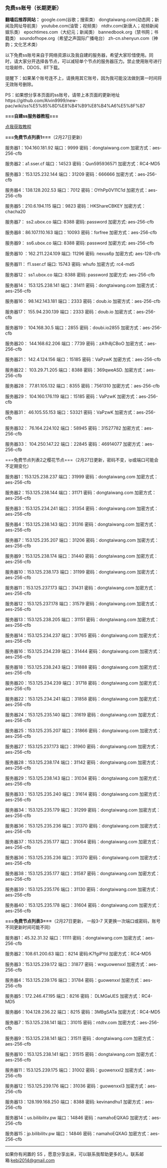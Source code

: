 ### 免费ss账号（长期更新）

**翻墙后推荐网站：** google.com(谷歌；搜索类） dongtaiwang.com(动态网；新闻及网址导航类）  youtube.com(油管；视频类）  ntdtv.com(新唐人；视频新闻娱乐类）    epochtimes.com（大纪元；新闻类）   bannedbook.org（禁书网；书籍类）   soundofhope.org（希望之声国际广播电台）
    zh-cn.shenyun.com（神韵；文化艺术类）

以下免费ss账号来自于网络资源以及我自建的服务器，希望大家珍惜使用。同时，请大家分开选择各节点，可以减轻单个节点的服务器压力。禁止使用账号进行垃圾邮件、DDOS、BT下载。

提醒下：如果某个账号连不上，请换用其它账号，因为我可能没法做到第一时间将无效账号删除。

PS：如果想分享本页面的ss账号，请带上本页面的更新地址https://github.com/Alvin9999/new-pac/wiki/ss%E5%85%8D%E8%B4%B9%E8%B4%A6%E5%8F%B7


**===自建ss服务器教程===**

[点我获取教程](https://github.com/Alvin9999/new-pac/wiki/%E8%87%AA%E5%BB%BAss%E6%9C%8D%E5%8A%A1%E5%99%A8%E6%95%99%E7%A8%8B)

**===免费节点列表1===**（2月27日更新）

服务器1：104.160.181.92 端口：9999 密码：dongtaiwang.com 加密方式：aes-256-cfb

服务器2：a1.sser.cf 端口：14523 密码：Qun595936571 加密方式：RC4-MD5

服务器3：153.125.232.144  端口：31209  密码：666666 加密方式：aes-256-cfb

服务器4：138.128.202.53  端口：7012  密码：OYhPp0V11C1d 加密方式：aes-256-cfb

服务器5：210.6.194.115 端口：9823 密码：HKShareCBKEY 加密方式：chacha20

服务器7： ss2.ubox.co 端口: 8388 密码: password 加密方式: aes-256-cfb

服务器8：86.107.110.163  端口：10093 密码：forfree 加密方式：aes-256-cfb

服务器9： ss6.ubox.co 端口: 8388 密码: password 加密方式: aes-256-cfb

服务器10 ：162.211.224.109 端口: 11296 密码: nexus6p 加密方式: aes-128-cfb

服务器11： f1.sser.cf 端口: 15743 密码: whufo  加密方式: rc4-md5

服务器12： ss1.ubox.co  端口: 8388 密码: password 加密方式: aes-256-cfb

服务器14： 153.125.238.141 端口：31411 密码：dongtaiwang.com 加密方式：aes-256-cfb

服务器16： 98.142.143.181 端口：2333 密码：doub.io 加密方式：aes-256-cfb

服务器17： 155.94.230.139 端口：2333 密码：doub.io 加密方式：aes-256-cfb

服务器19： 104.168.30.5 端口：2855 密码：doubi.io2855 加密方式：aes-256-cfb

服务器20： 144.168.62.206 端口：7739 密码：zA1h8jCBoO 加密方式：aes-256-cfb

服务器21： 142.4.124.156 端口：15185 密码：VaPzwK 加密方式：aes-256-cfb

服务器22： 103.29.71.205 端口：8388 密码：369qweASD. 加密方式：aes-256-cfb

服务器28： 77.81.105.132 端口：8355 密码：7561310 加密方式：aes-256-cfb

服务器29： 104.160.176.119 端口：15185 密码：VaPzwK 加密方式：aes-256-cfb

服务器31： 46.105.55.153 端口：53321 密码：VaPzwK 加密方式：aes-256-cfb

服务器32： 76.164.224.102 端口：58945 密码：31527782 加密方式：aes-256-cfb

服务器33： 104.250.147.22 端口：22845 密码：46914077 加密方式：aes-256-cfb

===免费节点列表2之樱花节点===（2月27日更新，密码不变，ip或端口可能会不定期变化）

服务器1：153.125.238.237 端口：31999 密码：dongtaiwang.com 加密方式：aes-256-cfb

服务器2：153.125.238.144 端口：31171 密码：dongtaiwang.com 加密方式：aes-256-cfb

服务器3：153.125.234.241 端口：31354 密码：dongtaiwang.com 加密方式：aes-256-cfb

服务器4：153.125.238.143 端口：31316 密码：dongtaiwang.com 加密方式：aes-256-cfb

服务器7：153.125.235.207 端口：31206 密码：dongtaiwang.com 加密方式：aes-256-cfb

服务器9：153.125.238.174 端口：31440 密码：dongtaiwang.com 加密方式：aes-256-cfb

服务器10：153.125.238.173 端口：31199 密码：dongtaiwang.com 加密方式：aes-256-cfb

服务器11：153.125.237.173 端口：31431 密码：dongtaiwang.com 加密方式：aes-256-cfb

服务器12：153.125.237.178 端口：31579 密码：dongtaiwang.com 加密方式：aes-256-cfb

服务器13：153.125.238.205 端口：31151 密码：dongtaiwang.com 加密方式：aes-256-cfb

服务器14：153.125.234.237 端口：31765 密码：dongtaiwang.com 加密方式：aes-256-cfb

服务器16：153.125.234.239 端口：31444 密码：dongtaiwang.com 加密方式：aes-256-cfb

服务器18：153.125.238.243 端口：31888 密码：dongtaiwang.com 加密方式：aes-256-cfb

服务器20：153.125.234.239 端口：31718 密码：dongtaiwang.com 加密方式：aes-256-cfb

服务器22：153.125.234.241 端口：31858 密码：dongtaiwang.com 加密方式：aes-256-cfb

服务器24：153.125.235.140 端口：31619 密码：dongtaiwang.com 加密方式：aes-256-cfb

服务器25：153.125.235.207 端口：31866 密码：dongtaiwang.com 加密方式：aes-256-cfb

服务器27：153.125.237.173 端口：31960 密码：dongtaiwang.com 加密方式：aes-256-cfb

服务器28：153.125.238.174 端口：31142 密码：dongtaiwang.com 加密方式：aes-256-cfb

服务器29：153.125.238.143 端口：31034 密码：dongtaiwang.com 加密方式：aes-256-cfb

服务器33：153.125.235.240 端口：31614 密码：dongtaiwang.com 加密方式：aes-256-cfb

服务器34：153.125.235.179 端口：31299 密码：dongtaiwang.com 加密方式：aes-256-cfb

服务器36：153.125.235.236 端口：31370 密码：dongtaiwang.com 加密方式：aes-256-cfb

服务器37：153.125.235.177 端口：31064 密码：dongtaiwang.com 加密方式：aes-256-cfb

服务器36：153.125.235.236 端口：31370 密码：dongtaiwang.com 加密方式：aes-256-cfb

服务器38：153.125.235.177 端口：31587 密码：dongtaiwang.com 加密方式：aes-256-cfb

服务器39：153.125.235.176 端口：31130 密码：dongtaiwang.com 加密方式：aes-256-cfb

服务器40：153.125.235.178 端口：31604 密码：dongtaiwang.com 加密方式：aes-256-cfb

**===免费节点列表3===**（2月27日更新， 一般3-7 天更换一次端口或密码，账号不同更新时间可能不同）

服务器1：45.32.31.32   端口：11111 密码：dongtaiwang.com 加密方式：aes-256-cfb

服务器2：108.61.200.63  端口：8214 密码:K7fgiPYd 加密方式：RC4-MD5

服务器3：153.125.239.172  端口：31877 密码：wxguowenxxl 加密方式：aes-256-cfb

服务器4：153.125.239.176  端口：31784 密码：guowenxxl 加密方式：aes-256-cfb

服务器5：172.246.47.195  端口：8216 密码： DLMGaUES 加密方式：RC4-MD5

服务器6：104.128.236.22  端口：8215 密码：3MBgSATa 加密方式：RC4-MD5

服务器7：153.125.238.141 端口：31015 密码：ntdtv.com 加密方式：aes-256-cfb

服务器9：153.125.238.141 端口：31511 密码：dongtaiwang.com 加密方式：aes-256-cfb

服务器10：153.125.238.141 端口：31515 密码：dongtaiwang.com 加密方式：aes-256-cfb

服务器11：153.125.239.175 端口：31002 密码：guowenxxl2 加密方式：aes-256-cfb

服务器12：153.125.239.176 端口：31036 密码：guowenxxl3 加密方式：aes-256-cfb

服务器13：128.199.168.250 端口：8388  密码: kevinandhu1  加密方式：aes-256-cfb

服务器14：us.bilibilitv.pw  端口：14846  密码：namahoEQXAG  加密方式：aes-256-cfb

服务器15：jp.bilibilitv.pw  端口：14846  密码：namahoEQXAG  加密方式：aes-256-cfb


***


如果你有闲置的 SS ，愿意分享出来，可以联系我帮助更多的人。联系邮箱:kebi2014@gmail.com 